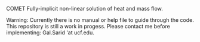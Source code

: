COMET
Fully-implicit non-linear solution of heat and mass flow.

Warning: Currently there is no manual or help file to guide through the code. This repository is still a work in progess. Please contact me before implementing: Gal.Sarid 'at ucf.edu.
